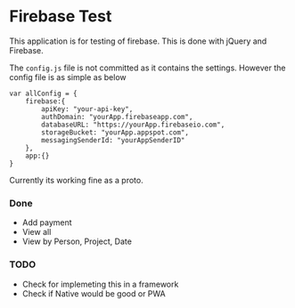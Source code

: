 Firebase Test
=============
 
 This application is for testing of firebase. This is done with jQuery and Firebase.

The `config.js` file is not committed as it contains the settings. However the config file is as simple as below

```
var allConfig = {
	firebase:{
		apiKey: "your-api-key",
        authDomain: "yourApp.firebaseapp.com",
        databaseURL: "https://yourApp.firebaseio.com",
        storageBucket: "yourApp.appspot.com",
        messagingSenderId: "yourAppSenderID"
	},
	app:{}
}
```

Currently its working fine as a proto.

### Done

- Add payment
- View all
- View by Person, Project, Date

### TODO
 - Check for implemeting this in a framework
 - Check if Native would be good or PWA